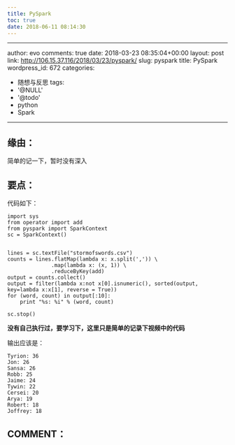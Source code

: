 ```yaml
---
title: PySpark
toc: true
date: 2018-06-11 08:14:30
---
```

---
author: evo
comments: true
date: 2018-03-23 08:35:04+00:00
layout: post
link: http://106.15.37.116/2018/03/23/pyspark/
slug: pyspark
title: PySpark
wordpress_id: 672
categories:
- 随想与反思
tags:
- '@NULL'
- '@todo'
- python
- Spark
---

<!-- more -->


## 缘由：


简单的记一下，暂时没有深入


## 要点：


代码如下：

    
    import sys
    from operator import add
    from pyspark import SparkContext
    sc = SparkContext()
    
    
    lines = sc.textFile("stormofswords.csv")
    counts = lines.flatMap(lambda x: x.split(',')) \
                  .map(lambda x: (x, 1)) \
                  .reduceByKey(add)
    output = counts.collect()
    output = filter(lambda x:not x[0].isnumeric(), sorted(output, key=lambda x:x[1], reverse = True))
    for (word, count) in output[:10]:
        print "%s: %i" % (word, count)
    
    sc.stop()


**没有自己执行过，要学习下，这里只是简单的记录下视频中的代码**

输出应该是：

    
    Tyrion: 36
    Jon: 26
    Sansa: 26
    Robb: 25
    Jaime: 24
    Tywin: 22
    Cersei: 20
    Arya: 19
    Robert: 18
    Joffrey: 18




## COMMENT：
